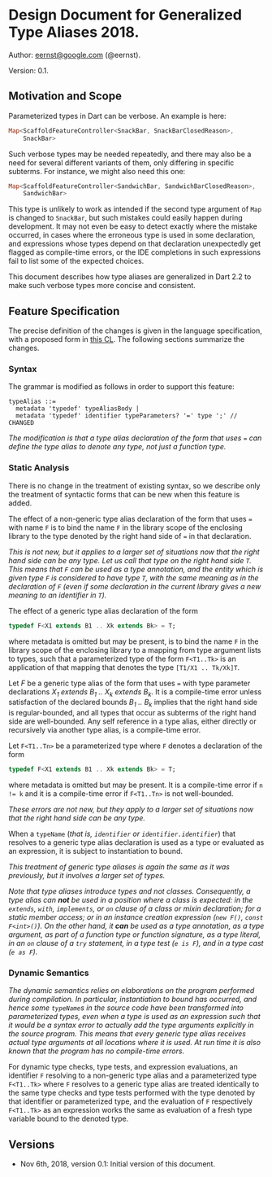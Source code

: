# Design Document for Generalized Type Aliases 2018.

Author: eernst@google.com (@eernst).

Version: 0.1.


## Motivation and Scope

Parameterized types in Dart can be verbose. An example is here:

```dart
Map<ScaffoldFeatureController<SnackBar, SnackBarClosedReason>,
    SnackBar>
```

Such verbose types may be needed repeatedly, and there may also be a need
for several different variants of them, only differing in
specific subterms. For instance, we might also need this one:

```dart
Map<ScaffoldFeatureController<SandwichBar, SandwichBarClosedReason>,
    SandwichBar>
```

This type is unlikely to work as intended if the second type argument of
`Map` is changed to `SnackBar`, but such mistakes could easily happen
during development. It may not even be easy to detect exactly where the
mistake occurred, in cases where the erroneous type is used in some
declaration, and expressions whose types depend on that declaration
unexpectedly get flagged as compile-time errors, or the IDE completions
in such expressions fail to list some of the expected choices.

This document describes how type aliases are generalized in Dart 2.2
to make such verbose types more concise and consistent.


## Feature Specification

The precise definition of the changes is given in the language
specification, with a proposed form in
[this CL](https://dart-review.googlesource.com/c/sdk/+/81414).
The following sections summarize the changes.


### Syntax

The grammar is modified as follows in order to support this feature:

```
typeAlias ::=
  metadata 'typedef' typeAliasBody |
  metadata 'typedef' identifier typeParameters? '=' type ';' // CHANGED
```

*The modification is that a type alias declaration of the form that uses
`=` can define the type alias to denote any type, not just a function
type.*


### Static Analysis 

There is no change in the treatment of existing syntax, so we describe only
the treatment of syntactic forms that can be new when this feature is added.

The effect of a non-generic type alias declaration of the form that uses
`=` with name `F` is to bind the name `F` in the library scope of the
enclosing library to the type denoted by the right hand side of `=` in that
declaration.

*This is not new, but it applies to a larger set of situations now that the
right hand side can be any type. Let us call that type on the right hand
side `T`. This means that `F` can be used as a type annotation, and the
entity which is given type `F` is considered to have type `T`, with the
same meaning as in the declaration of `F` (even if some declaration in the
current library gives a new meaning to an identifier in `T`).*

The effect of a generic type alias declaration of the form

```dart
typedef F<X1 extends B1 .. Xk extends Bk> = T;
```

where metadata is omitted but may be present, is to bind the name `F` in
the library scope of the enclosing library to a mapping from type argument
lists to types, such that a parameterized type of the form `F<T1..Tk>` is
an application of that mapping that denotes the type `[T1/X1 .. Tk/Xk]T`.

Let _F_ be a generic type alias of the form that uses `=` with type
parameter declarations
_X<sub>1</sub> extends B<sub>1</sub> .. X<sub>k</sub> extends B<sub>k</sub>_.
It is a compile-time error unless satisfaction of the declared bounds
_B<sub>1</sub> .. B<sub>k</sub>_ implies that the right hand side is
regular-bounded, and all types that occur as subterms of the right hand
side are well-bounded.
Any self reference in a type alias, either directly or recursively via another
type alias, is a compile-time error.

Let `F<T1..Tn>` be a parameterized type where `F` denotes a declaration of
the form
```dart
typedef F<X1 extends B1 .. Xk extends Bk> = T;
```
where metadata is omitted but may be present. It is a compile-time error if
`n != k` and it is a compile-time error if `F<T1..Tn>` is not well-bounded.

*These errors are not new, but they apply to a larger set of situations now
that the right hand side can be any type.*

When a `typeName` (*that is, `identifier` or `identifier.identifier`*)
that resolves to a generic type alias declaration is used as a type or
evaluated as an expression, it is subject to instantiation to bound.

*This treatment of generic type aliases is again the same as it was
previously, but it involves a larger set of types.*

*Note that type aliases introduce types and not classes. Consequently, a
type alias can **not** be used in a position where a class is expected: in the
`extends`, `with`, `implements`, or `on` clause of a class or mixin
declaration; for a static member access; or in an instance creation
expression (`new F()`, `const F<int>()`). On the other hand, it **can** be
used as a type annotation, as a type argument, as part of a function type
or function signature, as a type literal, in an `on` clause of a `try`
statement, in a type test (`e is F`), and in a type cast (`e as F`).*


### Dynamic Semantics

*The dynamic semantics relies on elaborations on the program performed
during compilation. In particular, instantiation to bound has occurred, and
hence some `typeName`s in the source code have been transformed into
parameterized types, even when a type is used as an expression such that it
would be a syntax error to actually add the type arguments explicitly in
the source program. This means that every generic type alias receives
actual type arguments at all locations where it is used. At run time it is
also known that the program has no compile-time errors.*

For dynamic type checks, type tests, and expression evaluations, an
identifier `F` resolving to a non-generic type alias and a parameterized
type `F<T1..Tk>` where `F` resolves to a generic type alias are treated
identically to the same type checks and type tests performed with the type
denoted by that identifier or parameterized type, and the evaluation of `F`
respectively `F<T1..Tk>` as an expression works the same as evaluation of a
fresh type variable bound to the denoted type.


## Versions

* Nov 6th, 2018, version 0.1: Initial version of this document.
